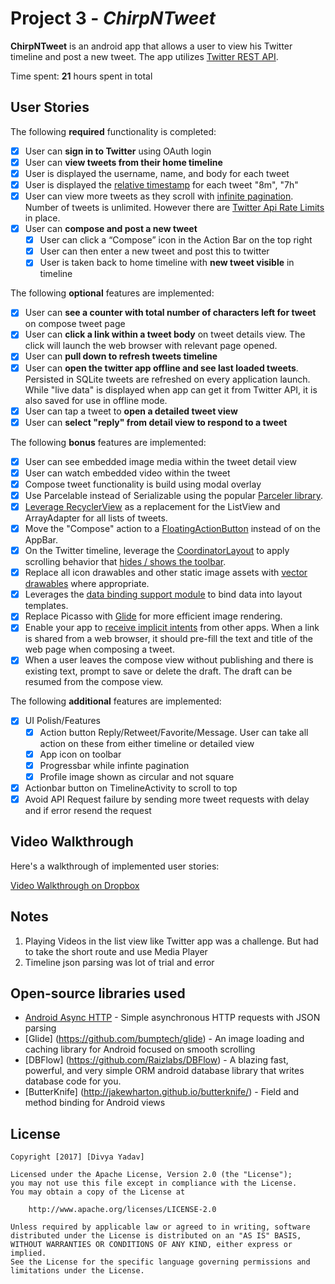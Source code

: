 # Project 3 - *ChirpNTweet*

**ChirpNTweet** is an android app that allows a user to view his Twitter timeline and post a new tweet. The app utilizes [Twitter REST API](https://dev.twitter.com/rest/public).

Time spent: **21** hours spent in total

## User Stories

The following **required** functionality is completed:

* [x]	User can **sign in to Twitter** using OAuth login
* [x]	User can **view tweets from their home timeline**
  * [x] User is displayed the username, name, and body for each tweet
  * [x] User is displayed the [relative timestamp](https://gist.github.com/nesquena/f786232f5ef72f6e10a7) for each tweet "8m", "7h"
  * [x] User can view more tweets as they scroll with [infinite pagination](http://guides.codepath.com/android/Endless-Scrolling-with-AdapterViews-and-RecyclerView). Number of tweets is unlimited.
    However there are [Twitter Api Rate Limits](https://dev.twitter.com/rest/public/rate-limiting) in place.
* [x] User can **compose and post a new tweet**
  * [x] User can click a “Compose” icon in the Action Bar on the top right
  * [x] User can then enter a new tweet and post this to twitter
  * [x] User is taken back to home timeline with **new tweet visible** in timeline

The following **optional** features are implemented:

* [x] User can **see a counter with total number of characters left for tweet** on compose tweet page
* [x] User can **click a link within a tweet body** on tweet details view. The click will launch the web browser with relevant page opened.
* [x] User can **pull down to refresh tweets timeline**
* [x] User can **open the twitter app offline and see last loaded tweets**. Persisted in SQLite tweets are refreshed on every application launch. While "live data" is displayed when app can get it from Twitter API, it is also saved for use in offline mode.
* [x] User can tap a tweet to **open a detailed tweet view**
* [x] User can **select "reply" from detail view to respond to a tweet**

The following **bonus** features are implemented:

* [x] User can see embedded image media within the tweet detail view
* [x] User can watch embedded video within the tweet
* [x] Compose tweet functionality is build using modal overlay
* [x] Use Parcelable instead of Serializable using the popular [Parceler library](http://guides.codepath.com/android/Using-Parceler).
* [x] [Leverage RecyclerView](http://guides.codepath.com/android/Using-the-RecyclerView) as a replacement for the ListView and ArrayAdapter for all lists of tweets.
* [x] Move the "Compose" action to a [FloatingActionButton](https://github.com/codepath/android_guides/wiki/Floating-Action-Buttons) instead of on the AppBar.
* [x] On the Twitter timeline, leverage the [CoordinatorLayout](http://guides.codepath.com/android/Handling-Scrolls-with-CoordinatorLayout#responding-to-scroll-events) to apply scrolling behavior that [hides / shows the toolbar](http://guides.codepath.com/android/Using-the-App-ToolBar#reacting-to-scroll).
* [x] Replace all icon drawables and other static image assets with [vector drawables](http://guides.codepath.com/android/Drawables#vector-drawables) where appropriate.
* [x] Leverages the [data binding support module](http://guides.codepath.com/android/Applying-Data-Binding-for-Views) to bind data into layout templates.
* [x] Replace Picasso with [Glide](http://inthecheesefactory.com/blog/get-to-know-glide-recommended-by-google/en) for more efficient image rendering.
* [x] Enable your app to [receive implicit intents](http://guides.codepath.com/android/Using-Intents-to-Create-Flows#receiving-implicit-intents) from other apps.  When a link is shared from a web browser, it should pre-fill the text and title of the web page when composing a tweet.
* [x] When a user leaves the compose view without publishing and there is existing text, prompt to save or delete the draft.  The draft can be resumed from the compose view.

The following **additional** features are implemented:

* [x] UI Polish/Features
  * [x] Action button Reply/Retweet/Favorite/Message. User can take all action on these from either timeline or detailed view
  * [x] App icon on toolbar
  * [x] Progressbar while infinte pagination
  * [x] Profile image shown as circular and not square
* [x] Actionbar button on TimelineActivity to scroll to top
* [x] Avoid API Request failure by sending more tweet requests with delay and if error resend the request

## Video Walkthrough

Here's a walkthrough of implemented user stories:

<a href='https://www.dropbox.com/home?preview=Simple+Twitter+Client+Walkthrough.mp4'>Video Walkthrough on Dropbox</a>

## Notes

1. Playing Videos in the list view like Twitter app was a challenge. But had to take the short route and use Media Player
2. Timeline json parsing was lot of trial and error

## Open-source libraries used

- [Android Async HTTP](https://github.com/loopj/android-async-http) - Simple asynchronous HTTP requests with JSON parsing
- [Glide] (https://github.com/bumptech/glide) - An image loading and caching library for Android focused on smooth scrolling
- [DBFlow] (https://github.com/Raizlabs/DBFlow) - A blazing fast, powerful, and very simple ORM android database library that writes database code for you.
- [ButterKnife] (http://jakewharton.github.io/butterknife/) - Field and method binding for Android views

## License

    Copyright [2017] [Divya Yadav]

    Licensed under the Apache License, Version 2.0 (the "License");
    you may not use this file except in compliance with the License.
    You may obtain a copy of the License at

        http://www.apache.org/licenses/LICENSE-2.0

    Unless required by applicable law or agreed to in writing, software
    distributed under the License is distributed on an "AS IS" BASIS,
    WITHOUT WARRANTIES OR CONDITIONS OF ANY KIND, either express or implied.
    See the License for the specific language governing permissions and
    limitations under the License.
